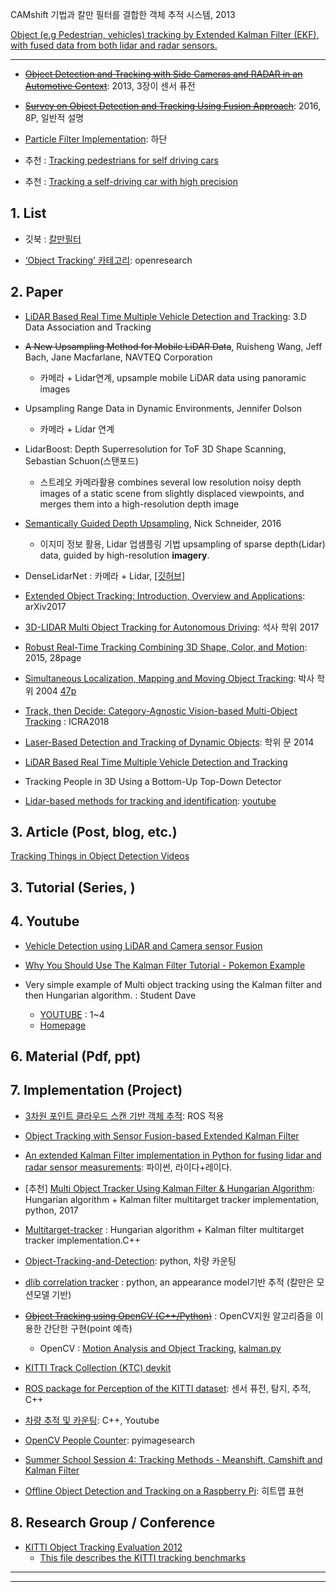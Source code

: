 CAMshift 기법과 칼만 필터를 결합한 객체 추적 시스템, 2013




[Object (e.g Pedestrian, vehicles) tracking by Extended Kalman Filter (EKF), with fused data from both lidar and radar sensors.](https://github.com/JunshengFu/tracking-with-Extended-Kalman-Filter)



---
- ~~[Object Detection and Tracking with Side Cameras and RADAR in an Automotive Context](http://www.mi.fu-berlin.de/inf/groups/ag-ki/Theses/Completed-theses/Master_Diploma-theses/2013/Hofmann/Master-Hofmann.pdf?1381479774)~~: 2013, 3장이 센서 퓨전

- ~~[Survey on Object Detection and Tracking Using Fusion Approach](https://www.ijircce.com/upload/2016/march/98_24_Survey.pdf)~~: 2016, 8P, 일반적 설명

- [Particle Filter Implementation](https://medium.com/@andrew.d.wilkie/self-driving-car-engineer-diary-9-898f075e888c): 하단

- 추천 : [Tracking pedestrians for self driving cars](https://medium.com/towards-data-science/tracking-pedestrians-for-self-driving-cars-ccf588acd170)
- 추천 : [Tracking a self-driving car with high precision](https://medium.com/@priya.dwivedi/latest)





## 1. List

- 깃북 : [칼만필터](https://adioshun.gitbooks.io/deep_drive/content/introfusion.html)

- [‘Object Tracking’ 카테고리](http://openresearch.ai/t/object-tracking/124): openresearch


## 2. Paper

- [LiDAR Based Real Time Multiple Vehicle Detection and Tracking](https://waset.org/publications/10004678/lidar-based-real-time-multiple-vehicle-detection-and-tracking): 3.D Data Association and Tracking

- ~~A New Upsampling Method for Mobile LiDAR Data~~, Ruisheng Wang, Jeff Bach, Jane Macfarlane, NAVTEQ Corporation
    - 카메라 + Lidar연계, upsample mobile LiDAR data using panoramic images


- Upsampling Range Data in Dynamic Environments, Jennifer Dolson
    - 카메라 + Lidar 연계


- LidarBoost: Depth Superresolution for ToF 3D Shape Scanning, Sebastian Schuon(스탠포드)
    - 스트레오 카메라활용 combines several low resolution noisy depth images of a static scene from slightly displaced viewpoints, and merges them into a high-resolution depth image


- [Semantically Guided Depth Upsampling](https://arxiv.org/abs/1608.00753), Nick Schneider, 2016
    - 이지미 정보 활용, Lidar 업샘플링 기법 upsampling of sparse depth(Lidar) data, guided by high-resolution **imagery**.


- DenseLidarNet : 카메라 + Lidar, [[깃허브]](https://github.com/345ishaan/DenseLidarNet)

- [Extended Object Tracking: Introduction, Overview and Applications](https://arxiv.org/abs/1604.00970): arXiv2017

- [3D-LIDAR Multi Object Tracking for Autonomous Driving](https://repository.tudelft.nl/islandora/object/uuid%3Af536b829-42ae-41d5-968d-13bbaa4ec736): 석사 학위 2017

- [Robust Real-Time Tracking Combining 3D Shape, Color, and Motion](http://davheld.github.io/DavidHeld_files/ijrr_tracking.pdf): 2015, 28page

- [Simultaneous Localization, Mapping and Moving Object Tracking](https://pdfs.semanticscholar.org/1c8e/ab35f14011e8394a6f92c7fad1b4cedd764d.pdf): 박사 학위 2004 [47p](http://repository.cmu.edu/cgi/viewcontent.cgi?article=1062&context=robotics)


- [Track, then Decide: Category-Agnostic Vision-based Multi-Object Tracking](https://www.vision.rwth-aachen.de/publication/00162/) : ICRA2018


- [Laser-Based Detection and Tracking of Dynamic Objects](http://www.robots.ox.ac.uk/~mobile/Theses/WangThesis.pdf): 학위 문 2014

- [LiDAR Based Real Time Multiple Vehicle Detection and Tracking](https://waset.org/publications/10004678/lidar-based-real-time-multiple-vehicle-detection-and-tracking)


- Tracking People in 3D Using a Bottom-Up Top-Down Detector

- [Lidar-based methods for tracking and identification](http://studentarbeten.chalmers.se/publication/241972-lidar-based-methods-for-tracking-and-identification): [youtube](https://www.youtube.com/watch?v=_Mhgm2BXdFI)

## 3. Article (Post, blog, etc.)

[Tracking Things in Object Detection Videos](https://lab.moovel.com/blog/tracking-things-in-object-detection-videos)

## 3. Tutorial (Series, )



## 4. Youtube
- [Vehicle Detection using LiDAR and Camera sensor Fusion](https://www.youtube.com/watch?v=V3cN5LrPr4M)

- [Why You Should Use The Kalman Filter Tutorial - Pokemon Example](https://www.youtube.com/watch?v=bm3cwEP2nUo)

- Very simple example of Multi object tracking using the Kalman filter and then Hungarian algorithm. : Student Dave
    - [YOUTUBE](https://www.youtube.com/watch?v=Me0wbxEDO4I) : 1~4
    - [Homepage](http://studentdavestutorials.weebly.com/)


## 6. Material (Pdf, ppt)



## 7. Implementation (Project)

- [3차원 포인트 클라우드 스캔 기반 객체 추적](http://daddynkidsmakers.blogspot.com/2015/08/3_29.html): ROS 적용


- [Object Tracking with Sensor Fusion-based Extended Kalman Filter](https://github.com/JunshengFu/tracking-with-Extended-Kalman-Filter)

- [An extended Kalman Filter implementation in Python for fusing lidar and radar sensor measurements](https://github.com/mithi/fusion-ekf-python): 파이썬, 라이다+레이다.


- [추천] [Multi Object Tracker Using Kalman Filter & Hungarian Algorithm](https://github.com/srianant/kalman_filter_multi_object_tracking): Hungarian algorithm + Kalman filter multitarget tracker implementation, python, 2017

- [Multitarget-tracker](https://github.com/Smorodov/Multitarget-tracker) : Hungarian algorithm + Kalman filter multitarget tracker implementation.C++

- [Object-Tracking-and-Detection](https://github.com/infparadox/Object-Tracking-and-Detection): python, 차량 카운팅

- [dlib correlation tracker](https://github.com/ZidanMusk/experimenting-with-sort) : python, an appearance model기반 추적 (칼만은 모션모델 기반)

- ~~[Object Tracking using OpenCV (C++/Python)](https://www.learnopencv.com/object-tracking-using-opencv-cpp-python/)~~ : OpenCV지원 알고리즘을 이용한 간단한 구현(point 예측)
  - OpenCV : [Motion Analysis and Object Tracking](https://docs.opencv.org/2.4/modules/video/doc/motion_analysis_and_object_tracking.html?highlight=kalman%20filter#cv2.KalmanFilterhttp://), [kalman.py](https://github.com/opencv/opencv/blob/master/samples/python/kalman.py)


- [KITTI Track Collection (KTC) devkit](https://github.com/aljosaosep/kitti-track-collection)

- [ROS package for Perception of the KITTI dataset](https://github.com/appinho/ROS_Perception_Package_Kitti_Dataset): 센서 퓨전, 탐지, 추적, C++

- [차량 추적 및 카운팅](https://www.youtube.com/watch?v=Y3ac5rFMNZ0): C++, Youtube

- [OpenCV People Counter](https://www.pyimagesearch.com/2018/08/13/opencv-people-counter/): pyimagesearch

- [Summer School Session 4: Tracking Methods - Meanshift, Camshift and Kalman Filter](https://iitmcvg.github.io/summer_school/Session4/)


- [Offline Object Detection and Tracking on a Raspberry Pi](https://medium.com/ml-everything/offline-object-detection-and-tracking-on-a-raspberry-pi-fddb3bde130): 히트맵 표현 

## 8. Research Group / Conference

- [KITTI Object Tracking Evaluation 2012](http://www.cvlibs.net/datasets/kitti/eval_tracking.php)
    - [This file describes the KITTI tracking benchmarks](https://github.com/pratikac/kitti/blob/master/readme.tracking.txt)


---
---
